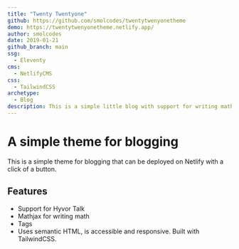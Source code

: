 ```yaml
---
title: "Twenty Twentyone"
github: https://github.com/smolcodes/twentytwenyonetheme
demo: https://twentytwenyonetheme.netlify.app/
author: smolcodes
date: 2019-01-21 
github_branch: main 
ssg:
  - Eleventy
cms:
  - NetlifyCMS
css:
  - TailwindCSS
archetype:
  - Blog
description: This is a simple little blog with support for writing math
---
```


# A simple theme for blogging

This is a simple theme for blogging that can be deployed on Netlify with a click of a button.

## Features

* Support for Hyvor Talk
* Mathjax for writing math
* Tags   
* Uses semantic HTML, is accessible and responsive. Built with TailwindCSS.

